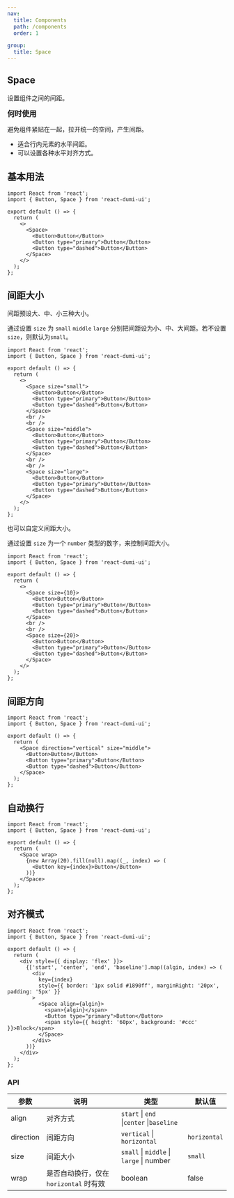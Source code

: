 ```yaml
---
nav:
  title: Components
  path: /components
  order: 1

group:
  title: Space
---
```


## Space

设置组件之间的间距。

<big>**何时使用**</big>

避免组件紧贴在一起，拉开统一的空间，产生间距。

- 适合行内元素的水平间距。
- 可以设置各种水平对齐方式。

## 基本用法

```tsx
import React from 'react';
import { Button, Space } from 'react-dumi-ui';

export default () => {
  return (
    <>
      <Space>
        <Button>Button</Button>
        <Button type="primary">Button</Button>
        <Button type="dashed">Button</Button>
      </Space>
    </>
  );
};
```

## 间距大小

间距预设大、中、小三种大小。

通过设置 `size` 为 `small` `middle` `large` 分别把间距设为小、中、大间距。若不设置 `size`，则默认为`small`。

```tsx
import React from 'react';
import { Button, Space } from 'react-dumi-ui';

export default () => {
  return (
    <>
      <Space size="small">
        <Button>Button</Button>
        <Button type="primary">Button</Button>
        <Button type="dashed">Button</Button>
      </Space>
      <br />
      <br />
      <Space size="middle">
        <Button>Button</Button>
        <Button type="primary">Button</Button>
        <Button type="dashed">Button</Button>
      </Space>
      <br />
      <br />
      <Space size="large">
        <Button>Button</Button>
        <Button type="primary">Button</Button>
        <Button type="dashed">Button</Button>
      </Space>
    </>
  );
};
```

也可以自定义间距大小。

通过设置 `size` 为一个 `number` 类型的数字，来控制间距大小。

```tsx
import React from 'react';
import { Button, Space } from 'react-dumi-ui';

export default () => {
  return (
    <>
      <Space size={10}>
        <Button>Button</Button>
        <Button type="primary">Button</Button>
        <Button type="dashed">Button</Button>
      </Space>
      <br />
      <br />
      <Space size={20}>
        <Button>Button</Button>
        <Button type="primary">Button</Button>
        <Button type="dashed">Button</Button>
      </Space>
    </>
  );
};
```

## 间距方向

```tsx
import React from 'react';
import { Button, Space } from 'react-dumi-ui';

export default () => {
  return (
    <Space direction="vertical" size="middle">
      <Button>Button</Button>
      <Button type="primary">Button</Button>
      <Button type="dashed">Button</Button>
    </Space>
  );
};
```

## 自动换行

```tsx
import React from 'react';
import { Button, Space } from 'react-dumi-ui';

export default () => {
  return (
    <Space wrap>
      {new Array(20).fill(null).map((_, index) => (
        <Button key={index}>Button</Button>
      ))}
    </Space>
  );
};
```

## 对齐模式

```tsx
import React from 'react';
import { Button, Space } from 'react-dumi-ui';

export default () => {
  return (
    <div style={{ display: 'flex' }}>
      {['start', 'center', 'end', 'baseline'].map((algin, index) => (
        <div
          key={index}
          style={{ border: '1px solid #1890ff', marginRight: '20px', padding: '5px' }}
        >
          <Space align={algin}>
            <span>{algin}</span>
            <Button type="primary">Button</Button>
            <span style={{ height: '60px', background: '#ccc' }}>Block</span>
          </Space>
        </div>
      ))}
    </div>
  );
};
```

### API

| 参数 | 说明 | 类型 | 默认值 |
| --- | --- | --- | --- |
| align | 对齐方式 | `start` \| `end` \|`center` \|`baseline` |  |
| direction | 间距方向 | `vertical` \| `horizontal` | `horizontal` |
| size | 间距大小 | `small` \| `middle` \| `large` \| number | `small` |
| wrap | 是否自动换行，仅在 `horizontal` 时有效 | boolean | false |
